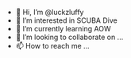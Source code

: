 - 👋 Hi, I’m @luckzluffy
- 👀 I’m interested in SCUBA Dive
- 🌱 I’m currently learning AOW
- 💞️ I’m looking to collaborate on ...
- 📫 How to reach me ...

<!---
luckzluffy/luckzluffy is a ✨ special ✨ repository because its `README.md` (this file) appears on your GitHub profile.
You can click the Preview link to take a look at your changes.
--->
